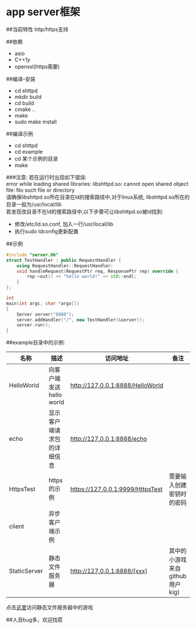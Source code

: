 app server框架
===================

##当前特性
http/https支持

##依赖
- asio  
- C++1y  
- openssl(https需要)  

##编译-安装
- cd shttpd  
- mkdir build  
- cd build  
- cmake ..  
- make  
- sudo make install

##编译示例
- cd shttpd  
- cd example  
- cd 某个示例的目录  
- make  

###注意:
若在运行时出现如下错误:  
error while loading shared libraries: libshttpd.so: cannot open shared object file: No such file or directory  
请确保libshttpd.so所在目录在ld的搜索路径中,对于linux系统, libshttpd.so所在的目录一般为/usr/local/lib  
若发现改目录不在ld的搜索路径中,以下步骤可让libshttpd.so被ld找到:  
- 修改/etc/ld.so.conf, 加入一行/usr/local/lib  
- 执行sudo ldconfig更新配置  

##示例
```c++
#include "server.hh"
struct TestHandler : public RequestHandler {
	using RequestHandler::RequestHandler;
	void handleRequest(RequestPtr req, ResponsePtr rep) override {
		rep->out() << "hello world!" << std::endl;
	}
};

int
main(int argc, char *argv[])
{
	Server server("8888");
	server.addHandler("/", new TestHandler(&server));
	server.run();
}
```
##example目录中的示例:

|   名称     |         描述                |             访问地址                 |           备注                    |
|------------|-----------------------------|--------------------------------------|-----------------------------------|
| HelloWorld | 向客户端发送hello world	   | http://127.0.0.1:8888/HelloWorld     |		             	      |
|   echo     | 显示客户端请求包的详细信息  | http://127.0.0.1:8888/echo           |	              		      |
| HttpsTest  | https的示例		   | https://127.0.0.1:9999/HttpsTest     |  需要输入创建密钥时的密码         |
|   client   | 异步客户端示例	           |				          |				      |
|StaticServer| 静态文件服务器              | http://127.0.0.1:8888/[xxx]          | 其中的小游戏来自github用户kig)    |

点击[这里](http://115.28.32.115:8888)访问静态文件服务器中的游戏

##人丑bug多，欢迎找茬
